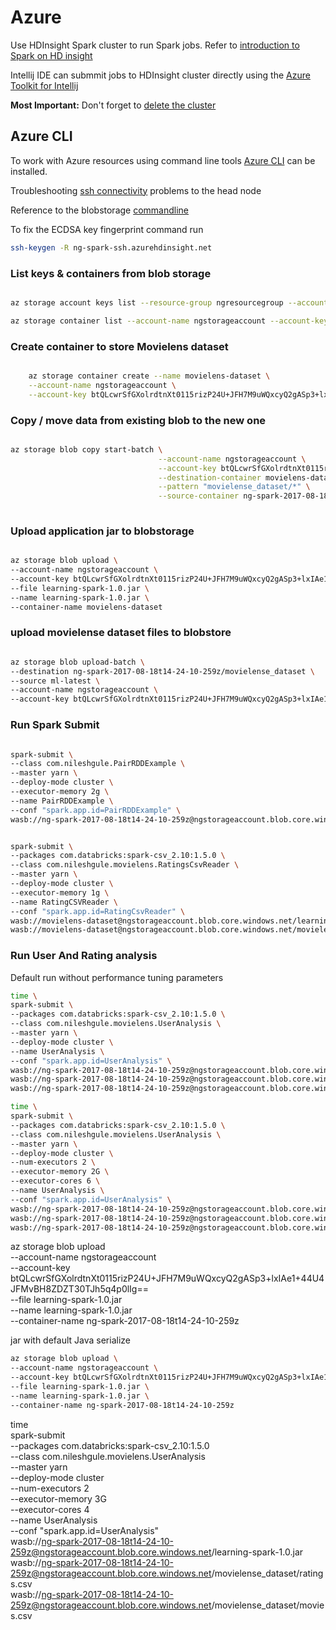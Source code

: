 # Azure

Use HDInsight Spark cluster to run Spark jobs. Refer to [introduction to Spark on HD insight](https://docs.microsoft.com/en-us/azure/hdinsight/hdinsight-apache-spark-overview)

Intellij IDE can submmit jobs to HDInsight cluster directly using the [Azure Toolkit for Intellij](https://docs.microsoft.com/en-us/azure/hdinsight/hdinsight-apache-spark-intellij-tool-plugin)

**Most Important:** Don't forget to [delete the cluster](https://docs.microsoft.com/en-us/azure/hdinsight/hdinsight-delete-cluster)


## Azure CLI
To work with Azure resources using command line tools [Azure CLI](https://docs.microsoft.com/en-sg/cli/azure/install-azure-cli) can be installed.

Troubleshooting [ssh connectivity](https://github.com/twright-msft/azure-content/blob/master/articles/hdinsight/hdinsight-hadoop-linux-use-ssh-unix.md) problems to the head node

Reference to the blobstorage [commandline](https://docs.microsoft.com/en-us/cli/azure/storage/blob#uploads)

To fix the ECDSA key fingerprint command run
```bash
ssh-keygen -R ng-spark-ssh.azurehdinsight.net
```

### List keys & containers from blob storage

```bash

az storage account keys list --resource-group ngresourcegroup --account-name ngstorageaccount

az storage container list --account-name ngstorageaccount --account-key btQLcwrSfGXolrdtnXt0115rizP24U+JFH7M9uWQxcyQ2gASp3+lxIAe1+44U4JFMvBH8ZDZT30TJh5q4p0lIg==

```

### Create container to store Movielens dataset
```bash

    az storage container create --name movielens-dataset \
    --account-name ngstorageaccount \
    --account-key btQLcwrSfGXolrdtnXt0115rizP24U+JFH7M9uWQxcyQ2gASp3+lxIAe1+44U4JFMvBH8ZDZT30TJh5q4p0lIg==

```

### Copy / move data from existing blob to the new one

```bash

az storage blob copy start-batch \
                                 --account-name ngstorageaccount \
                                 --account-key btQLcwrSfGXolrdtnXt0115rizP24U+JFH7M9uWQxcyQ2gASp3+lxIAe1+44U4JFMvBH8ZDZT30TJh5q4p0lIg== \
                                 --destination-container movielens-dataset \
                                 --pattern "movielense_dataset/*" \
                                 --source-container ng-spark-2017-08-18t14-24-10-259z
                                 
```

### Upload application jar to blobstorage
```bash

az storage blob upload \
--account-name ngstorageaccount \
--account-key btQLcwrSfGXolrdtnXt0115rizP24U+JFH7M9uWQxcyQ2gASp3+lxIAe1+44U4JFMvBH8ZDZT30TJh5q4p0lIg== \
--file learning-spark-1.0.jar \
--name learning-spark-1.0.jar \
--container-name movielens-dataset

```

### upload movielense dataset files to blobstore

```bash

az storage blob upload-batch \
--destination ng-spark-2017-08-18t14-24-10-259z/movielense_dataset \
--source ml-latest \
--account-name ngstorageaccount \
--account-key btQLcwrSfGXolrdtnXt0115rizP24U+JFH7M9uWQxcyQ2gASp3+lxIAe1+44U4JFMvBH8ZDZT30TJh5q4p0lIg==

``` 

### Run Spark Submit
```bash

spark-submit \
--class com.nileshgule.PairRDDExample \
--master yarn \
--deploy-mode cluster \
--executor-memory 2g \
--name PairRDDExample \
--conf "spark.app.id=PairRDDExample" \
wasb://ng-spark-2017-08-18t14-24-10-259z@ngstorageaccount.blob.core.windows.net/learning-spark-1.0.jar


spark-submit \
--packages com.databricks:spark-csv_2.10:1.5.0 \
--class com.nileshgule.movielens.RatingsCsvReader \
--master yarn \
--deploy-mode cluster \
--executor-memory 1g \
--name RatingCSVReader \
--conf "spark.app.id=RatingCsvReader" \
wasb://movielens-dataset@ngstorageaccount.blob.core.windows.net/learning-spark-1.0.jar \
wasb://movielens-dataset@ngstorageaccount.blob.core.windows.net/movielens-dataset/movielense_dataset/ratings.csv

```

### Run User And Rating analysis

Default run without performance tuning parameters
```bash
time \
spark-submit \
--packages com.databricks:spark-csv_2.10:1.5.0 \
--class com.nileshgule.movielens.UserAnalysis \
--master yarn \
--deploy-mode cluster \
--name UserAnalysis \
--conf "spark.app.id=UserAnalysis" \
wasb://ng-spark-2017-08-18t14-24-10-259z@ngstorageaccount.blob.core.windows.net/learning-spark-1.0.jar \
wasb://ng-spark-2017-08-18t14-24-10-259z@ngstorageaccount.blob.core.windows.net/movielense_dataset/ratings.csv \
wasb://ng-spark-2017-08-18t14-24-10-259z@ngstorageaccount.blob.core.windows.net/movielense_dataset/movies.csv
```

```bash
time \
spark-submit \
--packages com.databricks:spark-csv_2.10:1.5.0 \
--class com.nileshgule.movielens.UserAnalysis \
--master yarn \
--deploy-mode cluster \
--num-executors 2 \
--executor-memory 2G \
--executor-cores 6 \
--name UserAnalysis \
--conf "spark.app.id=UserAnalysis" \
wasb://ng-spark-2017-08-18t14-24-10-259z@ngstorageaccount.blob.core.windows.net/learning-spark-1.0.jar \
wasb://ng-spark-2017-08-18t14-24-10-259z@ngstorageaccount.blob.core.windows.net/movielense_dataset/ratings.csv \
wasb://ng-spark-2017-08-18t14-24-10-259z@ngstorageaccount.blob.core.windows.net/movielense_dataset/movies.csv
```

az storage blob upload \
--account-name ngstorageaccount \
--account-key btQLcwrSfGXolrdtnXt0115rizP24U+JFH7M9uWQxcyQ2gASp3+lxIAe1+44U4JFMvBH8ZDZT30TJh5q4p0lIg== \
--file learning-spark-1.0.jar \
--name learning-spark-1.0.jar \
--container-name ng-spark-2017-08-18t14-24-10-259z

jar with default Java serialize
```bash
az storage blob upload \
--account-name ngstorageaccount \
--account-key btQLcwrSfGXolrdtnXt0115rizP24U+JFH7M9uWQxcyQ2gASp3+lxIAe1+44U4JFMvBH8ZDZT30TJh5q4p0lIg== \
--file learning-spark-1.0.jar \
--name learning-spark-1.0.jar \
--container-name ng-spark-2017-08-18t14-24-10-259z
```

time \
spark-submit \
--packages com.databricks:spark-csv_2.10:1.5.0 \
--class com.nileshgule.movielens.UserAnalysis \
--master yarn \
--deploy-mode cluster \
--num-executors 2 \
--executor-memory 3G \
--executor-cores 4 \
--name UserAnalysis \
--conf "spark.app.id=UserAnalysis" \
wasb://ng-spark-2017-08-18t14-24-10-259z@ngstorageaccount.blob.core.windows.net/learning-spark-1.0.jar \
wasb://ng-spark-2017-08-18t14-24-10-259z@ngstorageaccount.blob.core.windows.net/movielense_dataset/ratings.csv \
wasb://ng-spark-2017-08-18t14-24-10-259z@ngstorageaccount.blob.core.windows.net/movielense_dataset/movies.csv